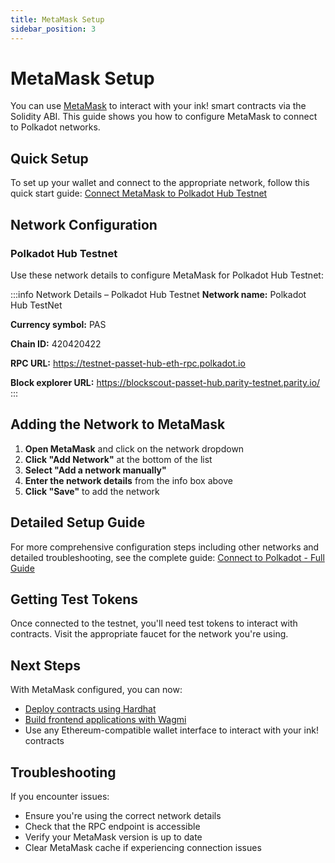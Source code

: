 ```yaml
---
title: MetaMask Setup
sidebar_position: 3
---
```


# MetaMask Setup

You can use [MetaMask](https://metamask.io/) to interact with your ink! smart contracts via the Solidity ABI. This guide shows you how to configure MetaMask to connect to Polkadot networks.

## Quick Setup

To set up your wallet and connect to the appropriate network, follow this quick start guide: [Connect MetaMask to Polkadot Hub Testnet](https://docs.polkadot.com/develop/smart-contracts/wallets/#metamask)

## Network Configuration

### Polkadot Hub Testnet

Use these network details to configure MetaMask for Polkadot Hub Testnet:

:::info Network Details – Polkadot Hub Testnet
**Network name:** Polkadot Hub TestNet

**Currency symbol:** PAS

**Chain ID:** 420420422

**RPC URL:** https://testnet-passet-hub-eth-rpc.polkadot.io

**Block explorer URL:** https://blockscout-passet-hub.parity-testnet.parity.io/
:::

## Adding the Network to MetaMask

1. **Open MetaMask** and click on the network dropdown
2. **Click "Add Network"** at the bottom of the list
3. **Select "Add a network manually"**
4. **Enter the network details** from the info box above
5. **Click "Save"** to add the network

## Detailed Setup Guide

For more comprehensive configuration steps including other networks and detailed troubleshooting, see the complete guide: [Connect to Polkadot - Full Guide](https://docs.polkadot.com/develop/smart-contracts/connect-to-polkadot/)

## Getting Test Tokens

Once connected to the testnet, you'll need test tokens to interact with contracts. Visit the appropriate faucet for the network you're using.

## Next Steps

With MetaMask configured, you can now:
- [Deploy contracts using Hardhat](./hardhat-deployment.md)
- [Build frontend applications with Wagmi](./wagmi-integration.md)
- Use any Ethereum-compatible wallet interface to interact with your ink! contracts

## Troubleshooting

If you encounter issues:
- Ensure you're using the correct network details
- Check that the RPC endpoint is accessible
- Verify your MetaMask version is up to date
- Clear MetaMask cache if experiencing connection issues
